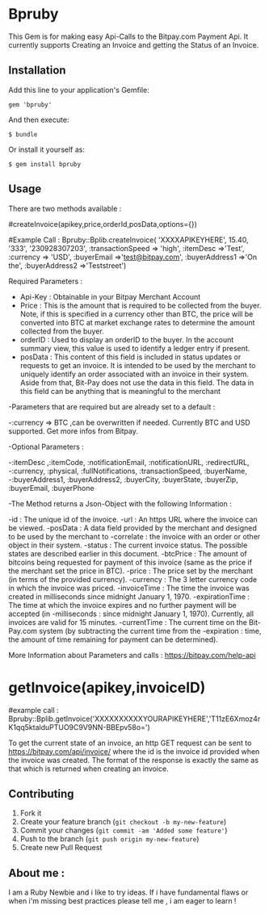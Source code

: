 # Bpruby

This Gem is for making easy Api-Calls to the Bitpay.com Payment Api.
It currently supports Creating an Invoice and getting the Status of an Invoice.

## Installation

Add this line to your application's Gemfile:

    gem 'bpruby'

And then execute:

    $ bundle

Or install it yourself as:

    $ gem install bpruby

## Usage


There are two methods available :

#createInvoice(apikey,price,orderId,posData,options={})

#Example Call : Bpruby::Bplib.createInvoice(
	'XXXXAPIKEYHERE',
	15.40,
	'333',
	'230928307203',
	:transactionSpeed => 'high',
	:itemDesc =>'Test',
	:currency => 'USD',
	:buyerEmail =>'test@bitpay.com',
	:buyerAddress1 =>'On the',
	:buyerAddress2 =>'Teststreet')

Required Parameters : 

- Api-Key : Obtainable in your Bitpay Merchant Account
- Price : This is the amount that is required to be collected from the
buyer. Note, if this is specified in a currency other than BTC,
the price will be converted into BTC at market exchange
rates to determine the amount collected from the buyer.
- orderID : Used to display an orderID to the buyer. In the account
summary view, this value is used to identify a ledger entry if
present.
- posData : This content of this field is included in status updates or
requests to get an invoice. It is intended to be used by
the merchant to uniquely identify an order associated with
an invoice in their system. Aside from that, Bit-Pay does
not use the data in this field. The data in this field can be
anything that is meaningful to the merchant

-Parameters that are required but are already set to a default :

 -:currency => BTC ,can be overwritten if needed. Currently BTC and USD supported. Get more infos from Bitpay.

-Optional Parameters : 

 -:itemDesc ,:itemCode, :notificationEmail, :notificationURL, :redirectURL,
 -:currency, :physical, :fullNotifications, :transactionSpeed, :buyerName, 
 -:buyerAddress1, :buyerAddress2, :buyerCity, :buyerState, :buyerZip, :buyerEmail, :buyerPhone

-The Method returns a Json-Object with the following Information :

 -id  : The unique id of the invoice.
 -url : An https URL where the invoice can be viewed.
 -posData : A data field provided by the merchant and designed to be used by the merchant to
 -correlate : the invoice with an order or other object in their system.
 -status  : The current invoice status. The possible states are described earlier in this document.
 -btcPrice : The amount of bitcoins being requested for payment of this invoice (same as the price if
             the merchant set the price in BTC).
 -price  : The price set by the merchant (in terms of the provided currency).
 -currency : The 3 letter currency code in which the invoice was priced.
 -invoiceTime : The time the invoice was created in milliseconds since midnight January 1, 1970.
 -expirationTime : The time at which the invoice expires and no further payment will be accepted (in
 -milliseconds : since midnight January 1, 1970). Currently, all invoices are valid for 15
                 minutes.
 -currentTime : The current time on the Bit-Pay.com system (by subtracting the current time from the
 -expiration  : time, the amount of time remaining for payment can be determined).

More Information about Parameters and calls : https://bitpay.com/help-api



# getInvoice(apikey,invoiceID)

#example call : Bpruby::Bplib.getInvoice('XXXXXXXXXXYOURAPIKEYHERE','T11zE6Xmoz4rK1qq5ktalduPTUO9C9V9NN-BBEpv58o=')

To get the current state of an invoice, an http GET request can be sent to https://bitpay.com/api/invoice/
<id> where the id is the invoice id provided when the invoice was created. The format of the response is
exactly the same as that which is returned when creating an invoice.


## Contributing

1. Fork it
2. Create your feature branch (`git checkout -b my-new-feature`)
3. Commit your changes (`git commit -am 'Added some feature'`)
4. Push to the branch (`git push origin my-new-feature`)
5. Create new Pull Request

## About me :

I am a Ruby Newbie and i like to try ideas. If i have fundamental flaws or when i'm missing best practices please tell me , i am eager to learn !

